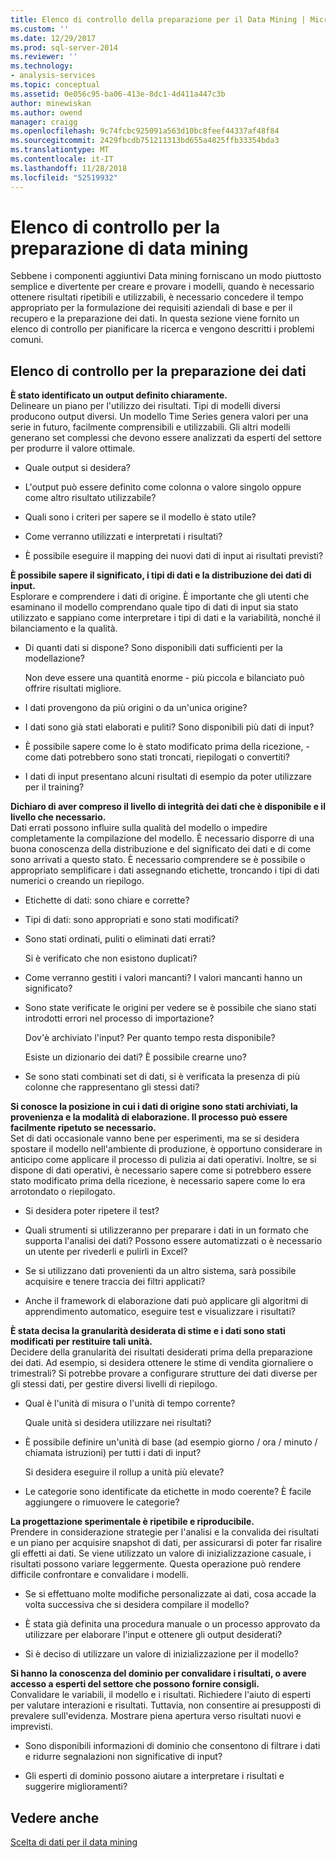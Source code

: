 ```yaml
---
title: Elenco di controllo della preparazione per il Data Mining | Microsoft Docs
ms.custom: ''
ms.date: 12/29/2017
ms.prod: sql-server-2014
ms.reviewer: ''
ms.technology:
- analysis-services
ms.topic: conceptual
ms.assetid: 0e056c95-ba06-413e-8dc1-4d411a447c3b
author: minewiskan
ms.author: owend
manager: craigg
ms.openlocfilehash: 9c74fcbc925091a563d10bc8feef44337af48f84
ms.sourcegitcommit: 2429fbcdb751211313bd655a4825ffb33354bda3
ms.translationtype: MT
ms.contentlocale: it-IT
ms.lasthandoff: 11/28/2018
ms.locfileid: "52519932"
---
```

# <a name="checklist-of-preparation-for-data-mining"></a>Elenco di controllo per la preparazione di data mining
  Sebbene i componenti aggiuntivi Data mining forniscano un modo piuttosto semplice e divertente per creare e provare i modelli, quando è necessario ottenere risultati ripetibili e utilizzabili, è necessario concedere il tempo appropriato per la formulazione dei requisiti aziendali di base e per il recupero e la preparazione dei dati. In questa sezione viene fornito un elenco di controllo per pianificare la ricerca e vengono descritti i problemi comuni.  
  
## <a name="checklist-of-data-preparation"></a>Elenco di controllo per la preparazione dei dati  
 **È stato identificato un output definito chiaramente.**  
 Delineare un piano per l'utilizzo dei risultati. Tipi di modelli diversi producono output diversi. Un modello Time Series genera valori per una serie in futuro, facilmente comprensibili e utilizzabili. Gli altri modelli generano set complessi che devono essere analizzati da esperti del settore per produrre il valore ottimale.  
  
-   Quale output si desidera?  
  
-   L'output può essere definito come colonna o valore singolo oppure come altro risultato utilizzabile?  
  
-   Quali sono i criteri per sapere se il modello è stato utile?  
  
-   Come verranno utilizzati e interpretati i risultati?  
  
-   È possibile eseguire il mapping dei nuovi dati di input ai risultati previsti?  
  
 **È possibile sapere il significato, i tipi di dati e la distribuzione dei dati di input.**  
 Esplorare e comprendere i dati di origine. È importante che gli utenti che esaminano il modello comprendano quale tipo di dati di input sia stato utilizzato e sappiano come interpretare i tipi di dati e la variabilità, nonché il bilanciamento e la qualità.  
  
-   Di quanti dati si dispone? Sono disponibili dati sufficienti per la modellazione?  
  
     Non deve essere una quantità enorme - più piccola e bilanciato può offrire risultati migliore.  
  
-   I dati provengono da più origini o da un'unica origine?  
  
-   I dati sono già stati elaborati e puliti? Sono disponibili più dati di input?  
  
-   È possibile sapere come lo è stato modificato prima della ricezione, - come dati potrebbero sono stati troncati, riepilogati o convertiti?  
  
-   I dati di input presentano alcuni risultati di esempio da poter utilizzare per il training?  
  
 **Dichiaro di aver compreso il livello di integrità dei dati che è disponibile e il livello che necessario.**  
 Dati errati possono influire sulla qualità del modello o impedire completamente la compilazione del modello. È necessario disporre di una buona conoscenza della distribuzione e del significato dei dati e di come sono arrivati a questo stato. È necessario comprendere se è possibile o appropriato semplificare i dati assegnando etichette, troncando i tipi di dati numerici o creando un riepilogo.  
  
-   Etichette di dati: sono chiare e corrette?  
  
-   Tipi di dati: sono appropriati e sono stati modificati?  
  
-   Sono stati ordinati, puliti o eliminati dati errati?  
  
     Si è verificato che non esistono duplicati?  
  
-   Come verranno gestiti i valori mancanti? I valori mancanti hanno un significato?  
  
-   Sono state verificate le origini per vedere se è possibile che siano stati introdotti errori nel processo di importazione?  
  
     Dov'è archiviato l'input? Per quanto tempo resta disponibile?  
  
     Esiste un dizionario dei dati? È possibile crearne uno?  
  
-   Se sono stati combinati set di dati, si è verificata la presenza di più colonne che rappresentano gli stessi dati?  
  
 **Si conosce la posizione in cui i dati di origine sono stati archiviati, la provenienza e la modalità di elaborazione. Il processo può essere facilmente ripetuto se necessario.**  
 Set di dati occasionale vanno bene per esperimenti, ma se si desidera spostare il modello nell'ambiente di produzione, è opportuno considerare in anticipo come applicare il processo di pulizia ai dati operativi. Inoltre, se si dispone di dati operativi, è necessario sapere come si potrebbero essere stato modificato prima della ricezione, è necessario sapere come lo era arrotondato o riepilogato.  
  
-   Si desidera poter ripetere il test?  
  
-   Quali strumenti si utilizzeranno per preparare i dati in un formato che supporta l'analisi dei dati? Possono essere automatizzati o è necessario un utente per rivederli e pulirli in Excel?  
  
-   Se si utilizzano dati provenienti da un altro sistema, sarà possibile acquisire e tenere traccia dei filtri applicati?  
  
-   Anche il framework di elaborazione dati può applicare gli algoritmi di apprendimento automatico, eseguire test e visualizzare i risultati?  
  
 **È stata decisa la granularità desiderata di stime e i dati sono stati modificati per restituire tali unità.**  
 Decidere della granularità dei risultati desiderati prima della preparazione dei dati. Ad esempio, si desidera ottenere le stime di vendita giornaliere o trimestrali? Si potrebbe provare a configurare strutture dei dati diverse per gli stessi dati, per gestire diversi livelli di riepilogo.  
  
-   Qual è l'unità di misura o l'unità di tempo corrente?  
  
     Quale unità si desidera utilizzare nei risultati?  
  
-   È possibile definire un'unità di base (ad esempio giorno / ora / minuto / chiamata istruzioni) per tutti i dati di input?  
  
     Si desidera eseguire il rollup a unità più elevate?  
  
-   Le categorie sono identificate da etichette in modo coerente? È facile aggiungere o rimuovere le categorie?  
  
 **La progettazione sperimentale è ripetibile e riproducibile.**  
 Prendere in considerazione strategie per l'analisi e la convalida dei risultati e un piano per acquisire snapshot di dati, per assicurarsi di poter far risalire gli effetti ai dati. Se viene utilizzato un valore di inizializzazione casuale, i risultati possono variare leggermente. Questa operazione può rendere difficile confrontare e convalidare i modelli.  
  
-   Se si effettuano molte modifiche personalizzate ai dati, cosa accade la volta successiva che si desidera compilare il modello?  
  
-   È stata già definita una procedura manuale o un processo approvato da utilizzare per elaborare l'input e ottenere gli output desiderati?  
  
-   Si è deciso di utilizzare un valore di inizializzazione per il modello?  
  
 **Si hanno la conoscenza del dominio per convalidare i risultati, o avere accesso a esperti del settore che possono fornire consigli.**  
 Convalidare le variabili, il modello e i risultati. Richiedere l'aiuto di esperti per valutare interazioni e risultati. Tuttavia, non consentire ai presupposti di prevalere sull'evidenza. Mostrare piena apertura verso risultati nuovi e imprevisti.  
  
-   Sono disponibili informazioni di dominio che consentono di filtrare i dati e ridurre segnalazioni non significative di input?  
  
-   Gli esperti di dominio possono aiutare a interpretare i risultati e suggerire miglioramenti?  
  
## <a name="see-also"></a>Vedere anche  
 [Scelta di dati per il data mining](choosing-data-for-data-mining.md)  
  
  

